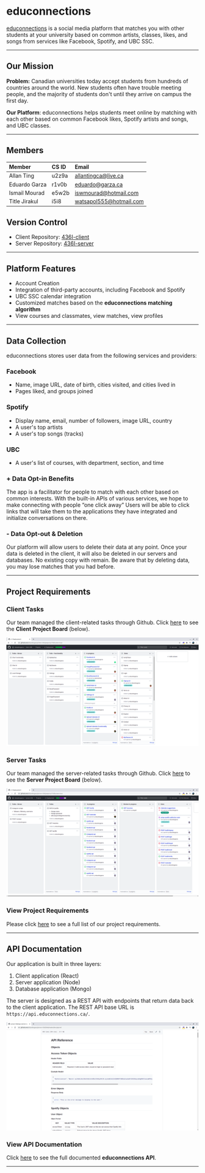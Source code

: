 # educonnections

[educonnections](https://educonnections.ca) is a social media platform that matches you with other students at your university based on common artists, classes, likes, and songs from services like Facebook, Spotify, and UBC SSC.

___


## Our Mission

**Problem:** Canadian universities today accept students from hundreds of countries around the world. New students often have trouble meeting people, and the majority of students don't until they arrive on campus the first day. 

**Our Platform**: educonnections helps students meet online by matching with each other based on common Facebook likes, Spotify artists and songs, and UBC classes.

___

## Members

| Member          | CS ID   | Email |
|:-|:-|:-|
| Allan Ting      | u2z9a   | allantingca@live.ca       |
| Eduardo Garza   | r1v0b   | eduardo@garza.ca          |
| Ismail Mourad   | e5w2b   | iswmourad@hotmail.com     |
| Title Jirakul   | i5i8    | watsapol555@hotmail.com   |

## Version Control

- Client Repository: [436I-client](https://github.com/eduardocgarza/436I-client)
- Server Repository: [436I-server](https://github.com/eduardocgarza/436I-server)

___

## Platform Features

- Account Creation
- Integration of third-party accounts, including Facebook and Spotify
- UBC SSC calendar integration
- Customized matches based on the **educonnections matching algorithm**
- View courses and classmates, view matches, view profiles

___

## Data Collection

educonnections stores user data from the following services and providers:

### Facebook

- Name, image URL, date of birth, cities visited, and cities lived in
- Pages liked, and groups joined

### Spotify

- Display name, email, number of followers, image URL, country
- A user's top artists
- A user's top songs (tracks)

### UBC

- A user's list of courses, with department, section, and time

### + Data Opt-in Benefits

The app is a facilitator for people to match with each other based on common interests. With the built-in APIs of various services, we hope to make connecting with people “one click away”
Users will be able to click links that will take them to the applications they have integrated and initialize conversations on there.

### - Data Opt-out & Deletion

Our platform will allow users to delete their data at any point. Once your data is deleted in the client, it will also be deleted in our servers and databases. No existing copy with remain. Be aware that by deleting data, you may lose matches that you had before.

___

## Project Requirements

### Client Tasks

Our team managed the client-related tasks through Github. Click [here](https://github.com/eduardocgarza/client-436i/projects/1) to see the **Client Project Board** (below).

![clientTasks](/docs/assets/clientTasks.png)

### Server Tasks

Our team managed the server-related tasks through Github. Click [here](https://github.com/eduardocgarza/server-436i/projects/1) to see the **Server Project Board** (below).

![serverTasks](/docs/assets/serverTasks.png)

### View Project Requirements

Please click [here](https://github.com/eduardocgarza/client-436i/blob/master/docs/PROJECT_REQUIREMENTS.md) to see a full list of our project requirements.

___

## API Documentation

Our application is built in three layers:

1. Client application (React)
2. Server application (Node)
3. Database application (Mongo)

The server is designed as a REST API with endpoints that return data back to the client application. The REST API base URL is `https://api.educonnections.ca/`.

![api](/docs/assets/apiDocumentation.png)

### View API Documentation

Click [here](https://github.com/eduardocgarza/client-436i/blob/master/docs/API.md) to see the full documented **educonnections API**.

___
